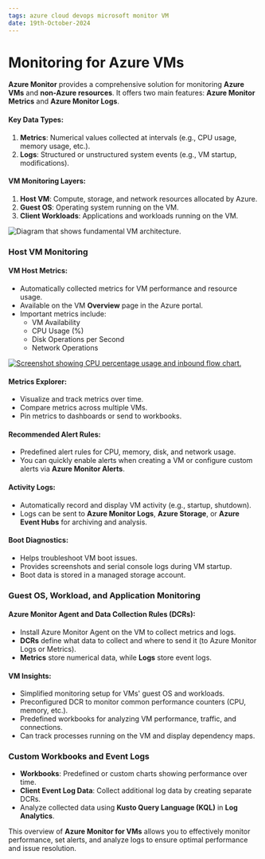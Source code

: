 ```yaml
---
tags: azure cloud devops microsoft monitor VM
date: 19th-October-2024
---
```


# Monitoring for Azure VMs

**Azure Monitor** provides a comprehensive solution for monitoring **Azure VMs** and **non-Azure resources**. It offers two main features: **Azure Monitor Metrics** and **Azure Monitor Logs**.

#### Key Data Types:

1. **Metrics**: Numerical values collected at intervals (e.g., CPU usage, memory usage, etc.).
2. **Logs**: Structured or unstructured system events (e.g., VM startup, modifications).

#### VM Monitoring Layers:

1. **Host VM**: Compute, storage, and network resources allocated by Azure.
2. **Guest OS**: Operating system running on the VM.
3. **Client Workloads**: Applications and workloads running on the VM.

![Diagram that shows fundamental VM architecture.](https://learn.microsoft.com/en-us/training/modules/monitor-azure-vm-using-diagnostic-data/media/monitoring-layers.png)

### Host VM Monitoring

#### **VM Host Metrics**:

- Automatically collected metrics for VM performance and resource usage.
- Available on the VM **Overview** page in the Azure portal.
- Important metrics include:
    - VM Availability
    - CPU Usage (%)
    - Disk Operations per Second
    - Network Operations

[![Screenshot showing CPU percentage usage and inbound flow chart.](https://learn.microsoft.com/en-us/training/modules/monitor-azure-vm-using-diagnostic-data/media/2-vm-metrics-screenshot.png)](https://learn.microsoft.com/en-us/training/modules/monitor-azure-vm-using-diagnostic-data/media/2-vm-metrics-screenshot.png#lightbox)

#### **Metrics Explorer**:

- Visualize and track metrics over time.
- Compare metrics across multiple VMs.
- Pin metrics to dashboards or send to workbooks.

#### **Recommended Alert Rules**:

- Predefined alert rules for CPU, memory, disk, and network usage.
- You can quickly enable alerts when creating a VM or configure custom alerts via **Azure Monitor Alerts**.

#### **Activity Logs**:

- Automatically record and display VM activity (e.g., startup, shutdown).
- Logs can be sent to **Azure Monitor Logs**, **Azure Storage**, or **Azure Event Hubs** for archiving and analysis.

#### **Boot Diagnostics**:

- Helps troubleshoot VM boot issues.
- Provides screenshots and serial console logs during VM startup.
- Boot data is stored in a managed storage account.

### Guest OS, Workload, and Application Monitoring

#### **Azure Monitor Agent and Data Collection Rules (DCRs)**:

- Install Azure Monitor Agent on the VM to collect metrics and logs.
- **DCRs** define what data to collect and where to send it (to Azure Monitor Logs or Metrics).
- **Metrics** store numerical data, while **Logs** store event logs.

#### **VM Insights**:

- Simplified monitoring setup for VMs' guest OS and workloads.
- Preconfigured DCR to monitor common performance counters (CPU, memory, etc.).
- Predefined workbooks for analyzing VM performance, traffic, and connections.
- Can track processes running on the VM and display dependency maps.

### Custom Workbooks and Event Logs

- **Workbooks**: Predefined or custom charts showing performance over time.
- **Client Event Log Data**: Collect additional log data by creating separate DCRs.
- Analyze collected data using **Kusto Query Language (KQL)** in **Log Analytics**.

This overview of **Azure Monitor for VMs** allows you to effectively monitor performance, set alerts, and analyze logs to ensure optimal performance and issue resolution.